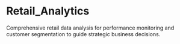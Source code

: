 # Retail_Analytics
Comprehensive retail data analysis for performance monitoring and customer segmentation to guide strategic business decisions.
